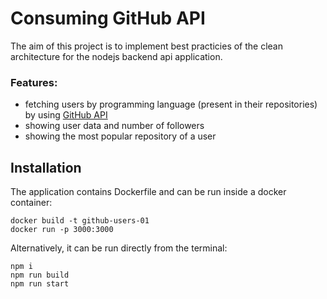 # Consuming GitHub API
The aim of this project is to implement best practicies of the clean architecture for the nodejs backend api application. 

### Features: 
  - fetching users by programming language (present in their repositories) by using [GitHub API](docs.github.com)
  - showing user data and number of followers
  - showing the most popular repository of a user
  
## Installation
The application contains Dockerfile and can be run inside a docker container: 
```
docker build -t github-users-01
docker run -p 3000:3000
```

Alternatively, it can be run directly from the terminal: 
```
npm i
npm run build
npm run start
```